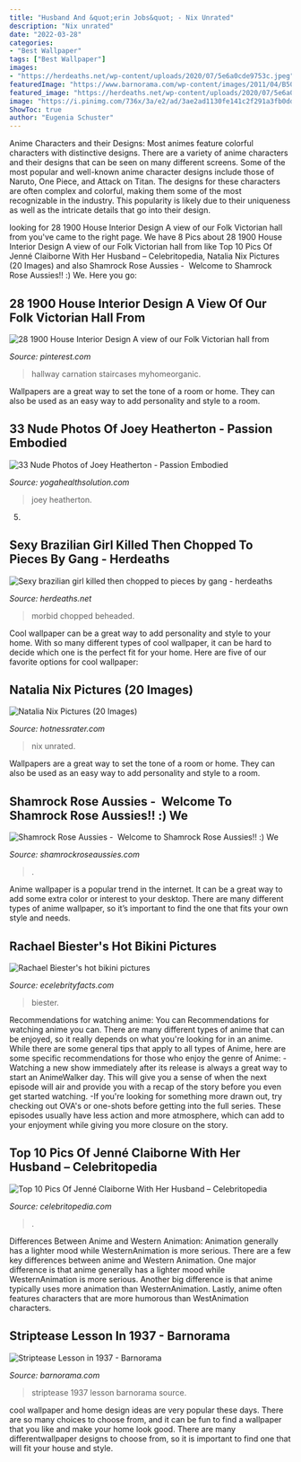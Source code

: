 ```yaml
---
title: "Husband And &quot;erin Jobs&quot; - Nix Unrated"
description: "Nix unrated"
date: "2022-03-28"
categories:
- "Best Wallpaper"
tags: ["Best Wallpaper"]
images:
- "https://herdeaths.net/wp-content/uploads/2020/07/5e6a0cde9753c.jpeg"
featuredImage: "https://www.barnorama.com/wp-content/images/2011/04/B502/10.jpg"
featured_image: "https://herdeaths.net/wp-content/uploads/2020/07/5e6a0cde9753c.jpeg"
image: "https://i.pinimg.com/736x/3a/e2/ad/3ae2ad1130fe141c2f291a3fb0ddf7c6.jpg"
ShowToc: true
author: "Eugenia Schuster"
---
```



Anime Characters and their Designs: Most animes feature colorful characters with distinctive designs.
There are a variety of anime characters and their designs that can be seen on many different screens. Some of the most popular and well-known anime character designs include those of Naruto, One Piece, and Attack on Titan. The designs for these characters are often complex and colorful, making them some of the most recognizable in the industry. This popularity is likely due to their uniqueness as well as the intricate details that go into their design.

	

		
looking for 28 1900 House Interior Design A view of our Folk Victorian hall from you've came to the right page. We have 8 Pics about 28 1900 House Interior Design A view of our Folk Victorian hall from like Top 10 Pics Of Jenné Claiborne With Her Husband – Celebritopedia, Natalia Nix Pictures (20 Images) and also Shamrock Rose Aussies - ﻿﻿﻿ Welcome to Shamrock Rose Aussies!! :) We. Here you go:
		
    
## 28 1900 House Interior Design A View Of Our Folk Victorian Hall From

<img loading=lazy src="https://i.pinimg.com/736x/3a/e2/ad/3ae2ad1130fe141c2f291a3fb0ddf7c6.jpg" onerror="this.onerror=null;this.src='https://tse1.mm.bing.net/th?id=OIP.8t3PHF_PdVD0l2QKCajM9QAAAA&amp;pid=15.1';" alt="28 1900 House Interior Design A view of our Folk Victorian hall from">

_Source: pinterest.com_

>hallway carnation staircases myhomeorganic. 

	

Wallpapers are a great way to set the tone of a room or home. They can also be used as an easy way to add personality and style to a room.

    
## 33 Nude Photos Of Joey Heatherton - Passion Embodied

<img loading=lazy src="https://yogahealthsolution.com/wp-content/uploads/2021/03/nude-actresses_3826_28_cute.jpg" onerror="this.onerror=null;this.src='https://tse2.mm.bing.net/th?id=OIP.2icDeGDGGP7WNJuc_m3PZQHaLK&amp;pid=15.1';" alt="33 Nude Photos of Joey Heatherton - Passion Embodied">

_Source: yogahealthsolution.com_

>joey heatherton. 

	

5.

    
## Sexy Brazilian Girl Killed Then Chopped To Pieces By Gang - Herdeaths

<img loading=lazy src="https://herdeaths.net/wp-content/uploads/2020/07/5e6a0cde9753c.jpeg" onerror="this.onerror=null;this.src='https://tse2.mm.bing.net/th?id=OIP.VZLSQgW2r1pmzi9uSHnzBwHaJ4&amp;pid=15.1';" alt="Sexy brazilian girl killed then chopped to pieces by gang - herdeaths">

_Source: herdeaths.net_

>morbid chopped beheaded. 

	

Cool wallpaper can be a great way to add personality and style to your home. With so many different types of cool wallpaper, it can be hard to decide which one is the perfect fit for your home. Here are five of our favorite options for cool wallpaper: 

    
## Natalia Nix Pictures (20 Images)

<img loading=lazy src="https://img7.hotnessrater.com/6580990/natalia-nix.jpg" onerror="this.onerror=null;this.src='https://tse2.mm.bing.net/th?id=OIP.vZc9_NdfyMfRO7fh-FMcEAHaLI&amp;pid=15.1';" alt="Natalia Nix Pictures (20 Images)">

_Source: hotnessrater.com_

>nix unrated. 

	

Wallpapers are a great way to set the tone of a room or home. They can also be used as an easy way to add personality and style to a room.

    
## Shamrock Rose Aussies - ﻿﻿﻿ Welcome To Shamrock Rose Aussies!! :) We

<img loading=lazy src="http://shamrockroseaussies.com/yahoo_site_admin/assets/images/DSC_0349.95233123_std.jpg" onerror="this.onerror=null;this.src='https://tse1.mm.bing.net/th?id=OIP.XN2iUvDr9b744v4SBwNomwHaE-&amp;pid=15.1';" alt="Shamrock Rose Aussies - ﻿﻿﻿ Welcome to Shamrock Rose Aussies!! :) We">

_Source: shamrockroseaussies.com_

>. 

	

Anime wallpaper is a popular trend in the internet. It can be a great way to add some extra color or interest to your desktop. There are many different types of anime wallpaper, so it’s important to find the one that fits your own style and needs.

    
## Rachael Biester&#039;s Hot Bikini Pictures

<img loading=lazy src="https://img.ecelebrityfacts.com/wp-content/uploads/2017/11/rachael-biester-1511939385.jpg" onerror="this.onerror=null;this.src='https://tse1.mm.bing.net/th?id=OIP.D1a41uIdemZxFqGVNeRPeQHaJ6&amp;pid=15.1';" alt="Rachael Biester&#039;s hot bikini pictures">

_Source: ecelebrityfacts.com_

>biester. 

	

Recommendations for watching anime: You can
Recommendations for watching anime you can. There are many different types of anime that can be enjoyed, so it really depends on what you're looking for in an anime. While there are some general tips that apply to all types of Anime, here are some specific recommendations for those who enjoy the genre of Anime: 
-Watching a new show immediately after its release is always a great way to start an AnimeWalker day. This will give you a sense of when the next episode will air and provide you with a recap of the story before you even get started watching. 
-If you're looking for something more drawn out, try checking out OVA's or one-shots before getting into the full series. These episodes usually have less action and more atmosphere, which can add to your enjoyment while giving you more closure on the story.

    
## Top 10 Pics Of Jenné Claiborne With Her Husband – Celebritopedia

<img loading=lazy src="https://celebritopedia.com/wp-content/uploads/2021/04/Jenne-Claibornes-husband-5.jpg" onerror="this.onerror=null;this.src='https://tse2.mm.bing.net/th?id=OIP.1pHk6LnyIZLjriFhemt1qAHaPF&amp;pid=15.1';" alt="Top 10 Pics Of Jenné Claiborne With Her Husband – Celebritopedia">

_Source: celebritopedia.com_

>. 

	

Differences Between Anime and Western Animation: Animation generally has a lighter mood while WesternAnimation is more serious.
There are a few key differences between anime and Western Animation. One major difference is that anime generally has a lighter mood while WesternAnimation is more serious. Another big difference is that anime typically uses more animation than WesternAnimation. Lastly, anime often features characters that are more humorous than WestAnimation characters.

    
## Striptease Lesson In 1937 - Barnorama

<img loading=lazy src="https://www.barnorama.com/wp-content/images/2011/04/B502/10.jpg" onerror="this.onerror=null;this.src='https://tse4.mm.bing.net/th?id=OIP.pFbEvLr8zjMfSeyBoxu45QDGEs&amp;pid=15.1';" alt="Striptease Lesson in 1937 - Barnorama">

_Source: barnorama.com_

>striptease 1937 lesson barnorama source. 

	

cool wallpaper and home design ideas are very popular these days. There are so many choices to choose from, and it can be fun to find a wallpaper that you like and make your home look good. There are many differentwallpaper designs to choose from, so it is important to find one that will fit your house and style.

